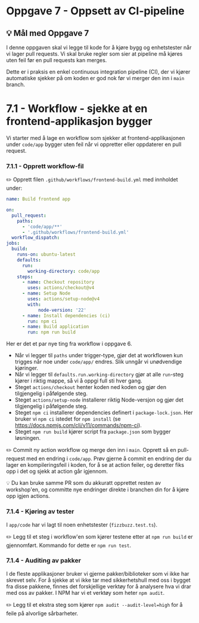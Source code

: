 # Oppgave 7 - Oppsett av CI-pipeline

## :bulb: Mål med Oppgave 7

I denne oppgaven skal vi legge til kode for å kjøre bygg og enhetstester når vi lager pull requests. Vi skal bruke regler som sier at pipeline må kjøres uten feil før en pull requests kan merges. 

Dette er i praksis en enkel continuous integration pipeline (CI), der vi kjører automatiske sjekker på om koden er god nok før vi merger den inn i `main` branch.

# 7.1 - Workflow - sjekke at en frontend-applikasjon bygger

Vi starter med å lage en workflow som sjekker at frontend-applikasjonen under `code/app` bygger uten feil når vi oppretter eller oppdaterer en pull request.

### 7.1.1 - Opprett workflow-fil
:pencil2: Opprett filen `.github/workflows/frontend-build.yml` med innholdet under:

```yaml
name: Build frontend app

on:
  pull_request:
    paths:
      - 'code/app/**'
      - '.github/workflows/frontend-build.yml'
  workflow_dispatch:
jobs:
  build:
    runs-on: ubuntu-latest
    defaults:
      run:
        working-directory: code/app
    steps:
      - name: Checkout repository
        uses: actions/checkout@v4
      - name: Setup Node
        uses: actions/setup-node@v4
        with:
            node-version: '22'
      - name: Install dependencies (ci)
        run: npm ci
      - name: Build application
        run: npm run build
```

Her er det et par nye ting fra workflow i oppgave 6. 

- Når vi legger til `paths` under trigger-type, gjør det at workflowen kun trigges når noe under `code/app/` endres. Slik unngår vi unødvendige kjøringer.
- Når vi legger til `defaults.run.working-directory` gjør at alle `run`-steg kjører i riktig mappe, så vi å oppgi full sti hver gang.
- Steget `actions/checkout` henter koden ned koden og gjør den tilgjengelig i påfølgende steg. 
- Steget `actions/setup-node` installerer riktig Node-versjon og gjør det tilgjengelig i påfølgende steg.
- Steget `npm ci` installerer dependencies definert i `package-lock.json`. Her bruker vi `npm ci` istedet for `npm install` (se https://docs.npmjs.com/cli/v11/commands/npm-ci).
- Steget `npm run build` kjører script fra `package.json` som bygger løsningen.

:pencil2: Commit ny action workflow og merge den inn i `main`. Opprett så en pull-request med en endring i `code/app`. Prøv gjerne å commit en endring der du lager en kompileringsfeil i koden, for å se at action feiler, og deretter fiks opp i det og sjekk at action går igjennom. 

:bulb: Du kan bruke samme PR som du akkuratt opprettet resten av workshop'en, og committe nye endringer direkte i branchen din for å kjøre opp igjen actions.

### 7.1.4 - Kjøring av tester

I `app/code` har vi lagt til noen enhetstester (`fizzbuzz.test.ts`). 

:pencil2: Legg til et steg i workflow'en som kjører testene etter at `npm run build` er gjennomført. Kommando for dette er `npm run test`.

### 7.1.4 - Auditing av pakker

I de fleste applikasjoner bruker vi gjerne pakker/biblioteker som vi ikke har skrevet selv. For å sjekke at vi ikke tar med sikkerhetshull med oss i bygget fra disse pakkene, finnes det forskjellige verktøy for å analysere hva vi drar med oss av pakker. I NPM har vi et verktøy som heter `npm audit`. 

:pencil2: Legg til et ekstra steg som kjører `npm audit --audit-level=high` for å feile på alvorlige sårbarheter.

